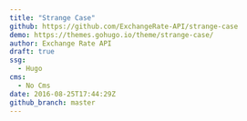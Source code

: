 ```yaml
---
title: "Strange Case"
github: https://github.com/ExchangeRate-API/strange-case
demo: https://themes.gohugo.io/theme/strange-case/
author: Exchange Rate API
draft: true
ssg:
  - Hugo
cms:
  - No Cms
date: 2016-08-25T17:44:29Z
github_branch: master
---
```

